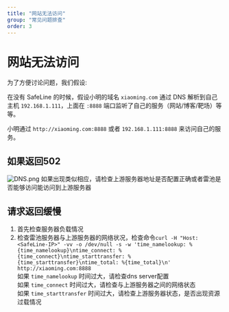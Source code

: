 ```yaml
---
title: "网站无法访问"
group: "常见问题排查"
order: 3
---
```


# 网站无法访问

为了方便讨论问题，我们假设: </br>

在没有 SafeLine 的时候，假设小明的域名 `xiaoming.com` 通过 DNS 解析到自己主机 `192.168.1.111`，上面在 `:8888` 端口监听了自己的服务（网站/博客/靶场）等等。

小明通过 `http://xiaoming.com:8888` 或者 `192.168.1.111:8888` 来访问自己的服务。

## 如果返回502
![DNS.png](/images/docs/tengine_502.png)
如果出现类似相应，请检查上游服务器地址是否配置正确或者雷池是否能够访问能访问到上游服务器

## 请求返回缓慢
1. 首先检查服务器负载情况
2. 检查雷池服务器与上游服务器的网络状况，检查命令`curl -H "Host: <SafeLine-IP>" -vv -o /dev/null -s -w 'time_namelookup: %{time_namelookup}\ntime_connect: %{time_connect}\ntime_starttransfer: %{time_starttransfer}\ntime_total: %{time_total}\n' http://xiaoming.com:8888` </br>
如果 `time_namelookup` 时间过大，请检查dns server配置 </br>
如果 `time_connect` 时间过大，请检查与上游服务器之间的网络状态 </br>
如果 `time_starttransfer` 时间过大，请检查上游服务器状态，是否出现资源过载情况 </br>